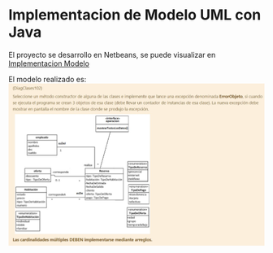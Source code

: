 # Implementacion de Modelo UML con Java

El proyecto se desarrollo en Netbeans, se puede visualizar en 
[Implementacion Modelo](https://github.com/tomas1646/UML-en-Java/tree/main/ImplementacionModelo0.0)

El modelo realizado es:
![Diagrama De Clases](https://raw.githubusercontent.com/tomas1646/UML-en-Java/main/DiagClases102.jpg "Logo Title Text 1")
